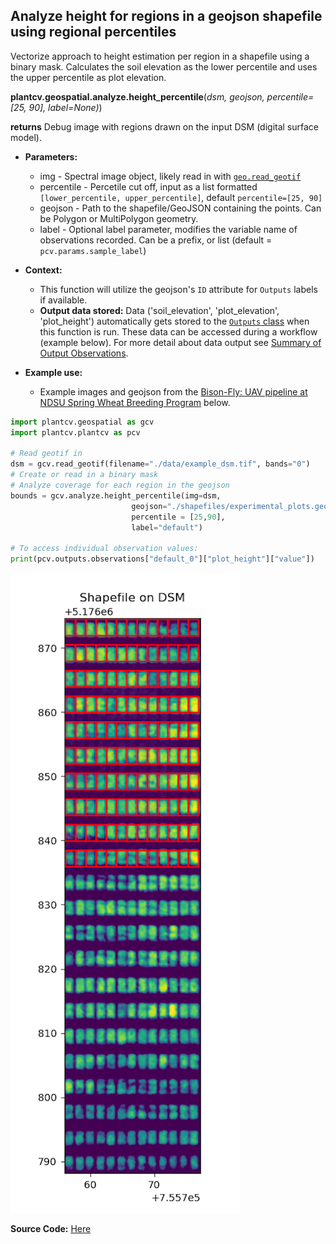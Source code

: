 ## Analyze height for regions in a geojson shapefile using regional percentiles

Vectorize approach to height estimation per region in a shapefile using a binary mask. Calculates the soil elevation as the
lower percentile and uses the upper percentile as plot elevation. 

**plantcv.geospatial.analyze.height_percentile**(*dsm, geojson, percentile=[25, 90], label=None)*)

**returns** Debug image with regions drawn on the input DSM (digital surface model).

- **Parameters:**
    - img - Spectral image object, likely read in with [`geo.read_geotif`](read_geotif.md)
    - percentile - Percetile cut off, input as a list formatted `[lower_percentile, upper_percentile]`,
                   default `percentile=[25, 90]`
    - geojson - Path to the shapefile/GeoJSON containing the points. Can be Polygon or MultiPolygon geometry.
    - label - Optional label parameter, modifies the variable name of observations recorded. Can be a prefix, or list (default = `pcv.params.sample_label`)

- **Context:**
    - This function will utilize the geojson's `ID` attribute for `Outputs` labels if available. 
    - **Output data stored:** Data ('soil_elevation', 'plot_elevation', 'plot_height') automatically gets stored to the [`Outputs` class](https://plantcv.readthedocs.io/en/stable/outputs/#class-outputs) when this function is run. These data can be accessed during a workflow (example below). For more detail about data output see [Summary of Output Observations](https://plantcv.readthedocs.io/en/stable/output_measurements/).

- **Example use:**
    - Example images and geojson from the [Bison-Fly: UAV pipeline at NDSU Spring Wheat Breeding Program](https://github.com/filipematias23/Bison-Fly) below. 

```python
import plantcv.geospatial as gcv
import plantcv.plantcv as pcv

# Read geotif in
dsm = gcv.read_geotif(filename="./data/example_dsm.tif", bands="0")
# Create or read in a binary mask 
# Analyze coverage for each region in the geojson
bounds = gcv.analyze.height_percentile(img=dsm,
                           geojson="./shapefiles/experimental_plots.geojson",
                           percentile = [25,90],
                           label="default")

# To access individual observation values:
print(pcv.outputs.observations["default_0"]["plot_height"]["value"])

```
![Screenshot](documentation_images/analyze_height_percentile.png)

**Source Code:** [Here](https://github.com/danforthcenter/plantcv-geospatial/blob/main/plantcv/geospatial/analyze/dsm.py)
